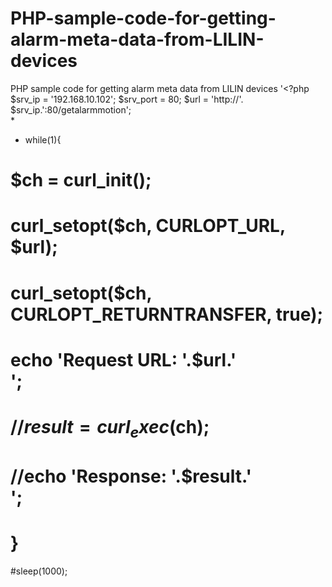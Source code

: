 # PHP-sample-code-for-getting-alarm-meta-data-from-LILIN-devices
PHP sample code for getting alarm meta data from LILIN devices
'<?php 
 $srv_ip = '192.168.10.102';
  $srv_port = 80;
  $url = 'http://'. $srv_ip.':80/getalarmmotion';  
*
* while(1){        
#    $ch = curl_init(); 
#    curl_setopt($ch, CURLOPT_URL, $url);
#    curl_setopt($ch, CURLOPT_RETURNTRANSFER, true); 
#    echo 'Request URL:  '.$url.'<br>';        
#    //$result = curl_exec($ch);  
#    //echo 'Response:  '.$result.'<br>';
#    }    
#sleep(1000);   
